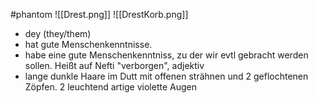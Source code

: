#phantom 
![[Drest.png]]
![[DrestKorb.png]]
- dey (they/them)
- hat gute Menschenkenntnisse. 
- habe eine gute Menschenkenntniss, zu der wir evtl gebracht werden sollen. Heißt auf Nefti "verborgen", adjektiv
- lange dunkle Haare im Dutt mit offenen strähnen und 2 geflochtenen Zöpfen. 2 leuchtend artige violette Augen